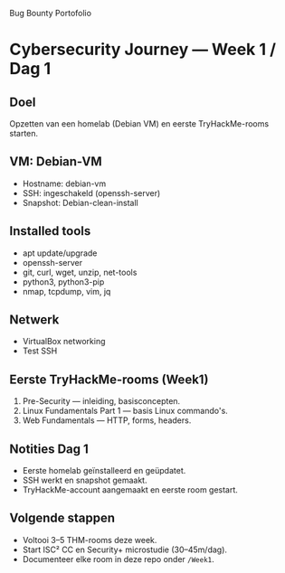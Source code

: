 ﻿Bug Bounty Portofolio
# Cybersecurity Journey — Week 1 / Dag 1

## Doel
Opzetten van een homelab (Debian VM) en eerste TryHackMe-rooms starten.

## VM: Debian-VM
- Hostname: debian-vm
- SSH: ingeschakeld (openssh-server)
- Snapshot: Debian-clean-install

## Installed tools
- apt update/upgrade
- openssh-server
- git, curl, wget, unzip, net-tools
- python3, python3-pip
- nmap, tcpdump, vim, jq

## Netwerk
- VirtualBox networking
- Test SSH

## Eerste TryHackMe-rooms (Week1)
1. Pre-Security — inleiding, basisconcepten.
2. Linux Fundamentals Part 1 — basis Linux commando's.
3. Web Fundamentals — HTTP, forms, headers.

## Notities Dag 1
- Eerste homelab geïnstalleerd en geüpdatet.
- SSH werkt en snapshot gemaakt.
- TryHackMe-account aangemaakt en eerste room gestart.

## Volgende stappen
- Voltooi 3–5 THM-rooms deze week.
- Start ISC² CC en Security+ microstudie (30–45m/dag).
- Documenteer elke room in deze repo onder `/Week1`.

